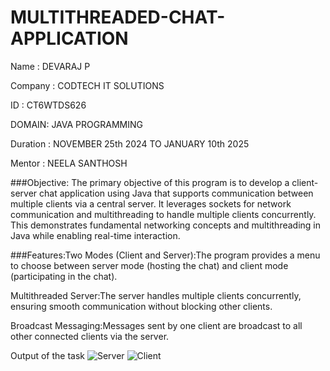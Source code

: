 # MULTITHREADED-CHAT-APPLICATION

Name : DEVARAJ P

Company : CODTECH IT SOLUTIONS

ID : CT6WTDS626

DOMAIN: JAVA PROGRAMMING

Duration : NOVEMBER 25th 2024 TO JANUARY 10th 2025

Mentor : NEELA SANTHOSH

###Objective: The primary objective of this program is to develop a client-server chat application using Java that supports communication between multiple clients via a central server. It leverages sockets for network communication and multithreading to handle multiple clients concurrently. This demonstrates fundamental networking concepts and multithreading in Java while enabling real-time interaction.

###Features:Two Modes (Client and Server):The program provides a menu to choose between server mode (hosting the chat) and client mode (participating in the chat).

Multithreaded Server:The server handles multiple clients concurrently, ensuring smooth communication without blocking other clients.

Broadcast Messaging:Messages sent by one client are broadcast to all other connected clients via the server.

Output of the task
![Server](https://github.com/user-attachments/assets/45e87757-0e22-45b2-ab3f-42c707cb28aa)
![Client](https://github.com/user-attachments/assets/7b812e04-0f09-45f9-aec6-dc2889e8828a)
